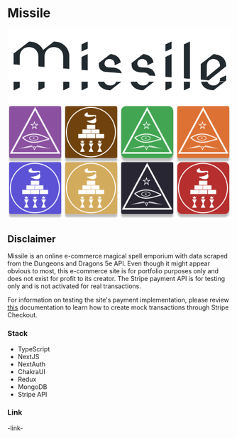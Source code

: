 # Missile

![Logo](./public/images/Logo.png)
![SpellBlock](./public/images/spell-block.png)

## Disclaimer

Missile is an online e-commerce magical spell emporium with data scraped from the Dungeons and Dragons 5e API. Even though it might appear obvious to most, this e-commerce site is for portfolio purposes only and does not exist for profit to its creator. The Stripe payment API is for testing only and is not activated for real transactions.

For information on testing the site's payment implementation, please review [this](https://stripe.com/docs/testing) documentation to learn how to create mock transactions through Stripe Checkout.

### Stack

- TypeScript
- NextJS
- NextAuth
- ChakraUI
- Redux
- MongoDB
- Stripe API

### Link

-link-
